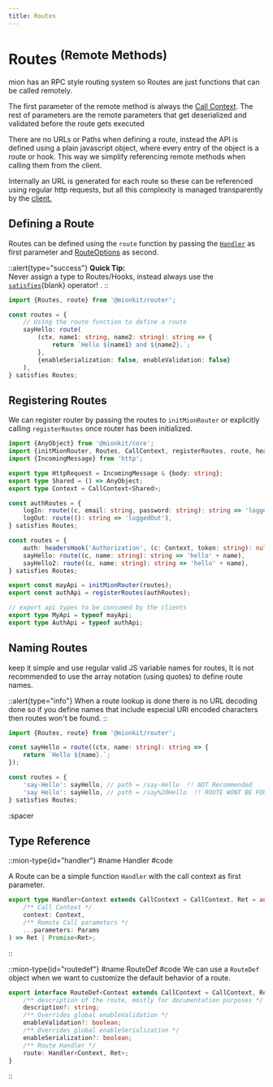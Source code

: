 ```yaml
---
title: Routes
---
```


# Routes <sup>(Remote Methods)</sup>

mion has an RPC style routing system so Routes are just functions that can be called remotely.

The first parameter of the remote method is always the [Call Context](./call-context). The rest of parameters are the remote parameters that get deserialized and validated before the route gets executed

There are no URLs or Paths when defining a route, instead the API is defined using a plain javascript object, where every entry of the object is a route or hook. This way we simplify referencing remote methods when calling them from the client.

Internally an URL is generated for each route so these can be referenced using regular http requests, but all this complexity is managed transparently by the [client.](./4.client.md)

## Defining a Route

Routes can be defined using the `route` function by passing the [`Handler`](#type-handler) as first parameter and [RouteOptions](#type-routedef) as second.

::alert{type="success"}
**Quick Tip:**<br>Never assign a type to Routes/Hooks, instead always use the [`satisfies`](https://www.typescriptlang.org/docs/handbook/release-notes/typescript-4-9.html#the-satisfies-operator){blank} operator! .
::

<!-- embedme ../../../packages/router/examples/routes-definition.routes.ts -->
```ts
import {Routes, route} from '@mionkit/router';

const routes = {
    // Using the route function to define a route
    sayHello: route(
        (ctx, name1: string, name2: string): string => {
            return `Hello ${name1} and ${name2}.`;
        },
        {enableSerialization: false, enableValidation: false}
    ),
} satisfies Routes;

```

## Registering Routes

We can register router by passing the routes to `initMionRouter` or explicitly calling `registerRoutes`  once router has been initialized.

<!-- embedme ../../../packages/router/examples/registering-multiple.routes.ts -->
```ts
import {AnyObject} from '@mionkit/core';
import {initMionRouter, Routes, CallContext, registerRoutes, route, headersHook} from '@mionkit/router';
import {IncomingMessage} from 'http';

export type HttpRequest = IncomingMessage & {body: string};
export type Shared = () => AnyObject;
export type Context = CallContext<Shared>;

const authRoutes = {
    logIn: route((c, email: string, password: string): string => 'loggedIn'),
    logOut: route((): string => 'loggedOut'),
} satisfies Routes;

const routes = {
    auth: headersHook('Authorization', (c: Context, token: string): null => null),
    sayHello: route((c, name: string): string => 'hello' + name),
    sayHello2: route((c, name: string): string => 'hello' + name),
} satisfies Routes;

export const mayApi = initMionRouter(routes);
export const authApi = registerRoutes(authRoutes);

// export api types to be consumed by the clients
export type MyApi = typeof mayApi;
export type AuthApi = typeof authApi;

```

## Naming Routes

keep it simple and use regular valid JS variable names for routes, It is not recommended to use the array notation (using quotes) to define route names.

::alert{type="info"}
 When a route lookup is done there is no URL decoding done so if you define names that include especial URl encoded characters then routes won't be found.
::

<!-- embedme ../../../packages/router/examples/no-recommended-names.routes.ts -->
```ts
import {Routes, route} from '@mionkit/router';

const sayHello = route((ctx, name: string): string => {
    return `Hello ${name}.`;
});

const routes = {
    'say-Hello': sayHello, // path = /say-Hello  !! NOT Recommended
    'say Hello': sayHello, // path = /say%20Hello  !! ROUTE WONT BE FOUND
} satisfies Routes;

```

:spacer

## Type Reference

::mion-type{id="handler"}
#name
Handler
#code

A Route can be a simple function `Handler` with the call context as first parameter. 

<!-- embedme ../../../packages/router/src/types/handlers.ts#L15-L20 -->
```ts
export type Handler<Context extends CallContext = CallContext, Ret = any, Params extends any[] = any> = (
    /** Call Context */
    context: Context,
    /** Remote Call parameters */
    ...parameters: Params
) => Ret | Promise<Ret>;
```
::

::mion-type{id="routedef"}
#name
RouteDef
#code
We can use a `RouteDef` object when we want to customize the default behavior of a route.

<!-- embedme ../../../packages/router/src/types/definitions.ts#L15-L24 -->
```ts
export interface RouteDef<Context extends CallContext = CallContext, Ret = any> {
    /** description of the route, mostly for documentation purposes */
    description?: string;
    /** Overrides global enableValidation */
    enableValidation?: boolean;
    /** Overrides global enableSerialization */
    enableSerialization?: boolean;
    /** Route Handler */
    route: Handler<Context, Ret>;
}
```
::



